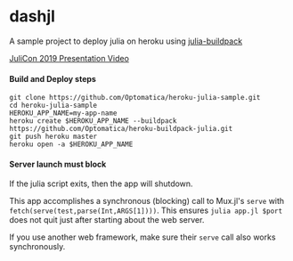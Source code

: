 # dashjl

A sample project to deploy julia on heroku using [julia-buildpack](https://github.com/Optomatica/heroku-buildpack-julia)

[JuliCon 2019 Presentation Video](https://www.youtube.com/watch?v=p--assaV64g)

#### Build and Deploy steps
```
git clone https://github.com/Optomatica/heroku-julia-sample.git
cd heroku-julia-sample
HEROKU_APP_NAME=my-app-name
heroku create $HEROKU_APP_NAME --buildpack https://github.com/Optomatica/heroku-buildpack-julia.git
git push heroku master
heroku open -a $HEROKU_APP_NAME
```

#### Server launch must block

If the julia script exits, then the app will shutdown.

This app accomplishes a synchronous (blocking) call to Mux.jl's `serve` with `fetch(serve(test,parse(Int,ARGS[1])))`. This ensures `julia app.jl $port` does not quit just after starting about the web server.

If you use another web framework, make sure their `serve` call also works synchronously.
